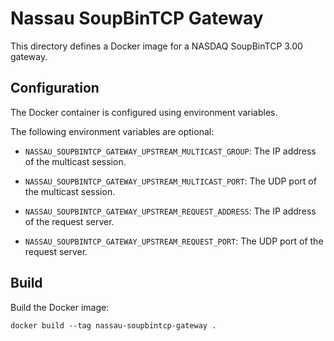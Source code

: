Nassau SoupBinTCP Gateway
=========================

This directory defines a Docker image for a NASDAQ SoupBinTCP 3.00 gateway.


Configuration
-------------

The Docker container is configured using environment variables.

The following environment variables are optional:

- `NASSAU_SOUPBINTCP_GATEWAY_UPSTREAM_MULTICAST_GROUP`: The IP address of the
  multicast session.

- `NASSAU_SOUPBINTCP_GATEWAY_UPSTREAM_MULTICAST_PORT`: The UDP port of the
  multicast session.

- `NASSAU_SOUPBINTCP_GATEWAY_UPSTREAM_REQUEST_ADDRESS`: The IP address of the
  request server.

- `NASSAU_SOUPBINTCP_GATEWAY_UPSTREAM_REQUEST_PORT`: The UDP port of the
  request server.


Build
-----

Build the Docker image:

    docker build --tag nassau-soupbintcp-gateway .
